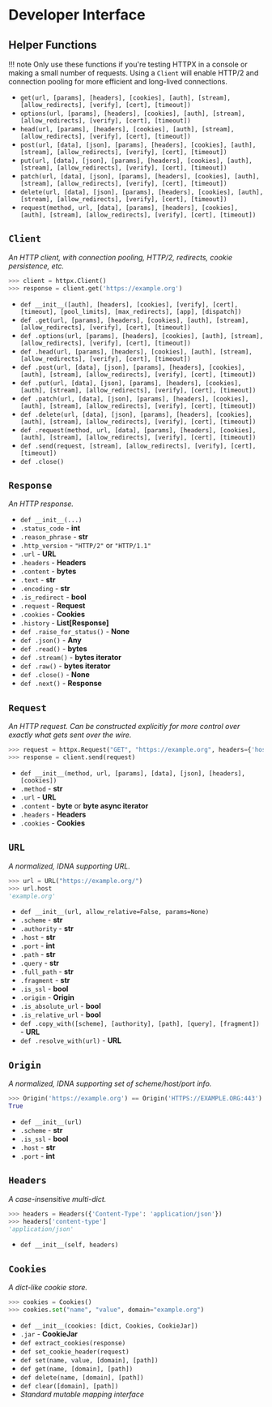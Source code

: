 # Developer Interface

## Helper Functions

!!! note
    Only use these functions if you're testing HTTPX in a console
    or making a small number of requests. Using a `Client` will
    enable HTTP/2 and connection pooling for more efficient and
    long-lived connections.

* `get(url, [params], [headers], [cookies], [auth], [stream], [allow_redirects], [verify], [cert], [timeout])`
* `options(url, [params], [headers], [cookies], [auth], [stream], [allow_redirects], [verify], [cert], [timeout])`
* `head(url, [params], [headers], [cookies], [auth], [stream], [allow_redirects], [verify], [cert], [timeout])`
* `post(url, [data], [json], [params], [headers], [cookies], [auth], [stream], [allow_redirects], [verify], [cert], [timeout])`
* `put(url, [data], [json], [params], [headers], [cookies], [auth], [stream], [allow_redirects], [verify], [cert], [timeout])`
* `patch(url, [data], [json], [params], [headers], [cookies], [auth], [stream], [allow_redirects], [verify], [cert], [timeout])`
* `delete(url, [data], [json], [params], [headers], [cookies], [auth], [stream], [allow_redirects], [verify], [cert], [timeout])`
* `request(method, url, [data], [params], [headers], [cookies], [auth], [stream], [allow_redirects], [verify], [cert], [timeout])`

## `Client`

*An HTTP client, with connection pooling, HTTP/2, redirects, cookie persistence, etc.*

```python
>>> client = httpx.Client()
>>> response = client.get('https://example.org')
```

* `def __init__([auth], [headers], [cookies], [verify], [cert], [timeout], [pool_limits], [max_redirects], [app], [dispatch])`
* `def .get(url, [params], [headers], [cookies], [auth], [stream], [allow_redirects], [verify], [cert], [timeout])`
* `def .options(url, [params], [headers], [cookies], [auth], [stream], [allow_redirects], [verify], [cert], [timeout])`
* `def .head(url, [params], [headers], [cookies], [auth], [stream], [allow_redirects], [verify], [cert], [timeout])`
* `def .post(url, [data], [json], [params], [headers], [cookies], [auth], [stream], [allow_redirects], [verify], [cert], [timeout])`
* `def .put(url, [data], [json], [params], [headers], [cookies], [auth], [stream], [allow_redirects], [verify], [cert], [timeout])`
* `def .patch(url, [data], [json], [params], [headers], [cookies], [auth], [stream], [allow_redirects], [verify], [cert], [timeout])`
* `def .delete(url, [data], [json], [params], [headers], [cookies], [auth], [stream], [allow_redirects], [verify], [cert], [timeout])`
* `def .request(method, url, [data], [params], [headers], [cookies], [auth], [stream], [allow_redirects], [verify], [cert], [timeout])`
* `def .send(request, [stream], [allow_redirects], [verify], [cert], [timeout])`
* `def .close()`

## `Response`

*An HTTP response.*

* `def __init__(...)`
* `.status_code` - **int**
* `.reason_phrase` - **str**
* `.http_version` - `"HTTP/2"` or `"HTTP/1.1"`
* `.url` - **URL**
* `.headers` - **Headers**
* `.content` - **bytes**
* `.text` - **str**
* `.encoding` - **str**
* `.is_redirect` - **bool**
* `.request` - **Request**
* `.cookies` - **Cookies**
* `.history` - **List[Response]**
* `def .raise_for_status()` - **None**
* `def .json()` - **Any**
* `def .read()` - **bytes**
* `def .stream()` - **bytes iterator**
* `def .raw()` - **bytes iterator**
* `def .close()` - **None**
* `def .next()` - **Response**

## `Request`

*An HTTP request. Can be constructed explicitly for more control over exactly
what gets sent over the wire.*

```python
>>> request = httpx.Request("GET", "https://example.org", headers={'host': 'example.org'})
>>> response = client.send(request)
```

* `def __init__(method, url, [params], [data], [json], [headers], [cookies])`
* `.method` - **str**
* `.url` - **URL**
* `.content` - **byte** or **byte async iterator**
* `.headers` - **Headers**
* `.cookies` - **Cookies**

## `URL`

*A normalized, IDNA supporting URL.*

```python
>>> url = URL("https://example.org/")
>>> url.host
'example.org'
```

* `def __init__(url, allow_relative=False, params=None)`
* `.scheme` - **str**
* `.authority` - **str**
* `.host` - **str**
* `.port` - **int**
* `.path` - **str**
* `.query` - **str**
* `.full_path` - **str**
* `.fragment` - **str**
* `.is_ssl` - **bool**
* `.origin` - **Origin**
* `.is_absolute_url` - **bool**
* `.is_relative_url` - **bool**
* `def .copy_with([scheme], [authority], [path], [query], [fragment])` - **URL**
* `def .resolve_with(url)` - **URL**

## `Origin`

*A normalized, IDNA supporting set of scheme/host/port info.*

```python
>>> Origin('https://example.org') == Origin('HTTPS://EXAMPLE.ORG:443')
True
```

* `def __init__(url)`
* `.scheme` - **str**
* `.is_ssl` - **bool**
* `.host` - **str**
* `.port` - **int**

## `Headers`

*A case-insensitive multi-dict.*

```python
>>> headers = Headers({'Content-Type': 'application/json'})
>>> headers['content-type']
'application/json'
```

* `def __init__(self, headers)`

## `Cookies`

*A dict-like cookie store.*

```python
>>> cookies = Cookies()
>>> cookies.set("name", "value", domain="example.org")
```

* `def __init__(cookies: [dict, Cookies, CookieJar])`
* `.jar` - **CookieJar**
* `def extract_cookies(response)`
* `def set_cookie_header(request)`
* `def set(name, value, [domain], [path])`
* `def get(name, [domain], [path])`
* `def delete(name, [domain], [path])`
* `def clear([domain], [path])`
* *Standard mutable mapping interface*
